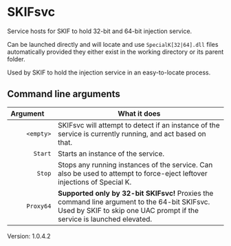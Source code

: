 # SKIFsvc

Service hosts for SKIF to hold 32-bit and 64-bit injection service.

Can be launched directly and will locate and use `SpecialK[32|64].dll` files automatically provided they either exist in the working directory or its parent folder.

Used by SKIF to hold the injection service in an easy-to-locate process.

## Command line arguments

| Argument  | What it does |
| -------------: | ------------- |
| `<empty>`  | SKIFsvc will attempt to detect if an instance of the service is currently running, and act based on that.  |
| `Start`  | Starts an instance of the service.  |
| `Stop`  | Stops any running instances of the service. Can also be used to attempt to force-eject leftover injections of Special K.  |
| `Proxy64`  | **Supported only by 32-bit SKIFsvc!** Proxies the command line argument to the 64-bit SKIFsvc. Used by SKIF to skip one UAC prompt if the service is launched elevated. |


Version: 1.0.4.2
